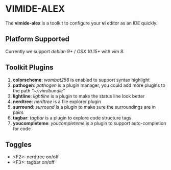 # VIMIDE-ALEX
The **vimide-alex** is a toolkit to configure your **vi** editor as an IDE quickly.

## Platform Supported
Currently we support *debian 9+* / *OSX 10.15+* with *vim 8*.

## Toolkit Plugins
1. **colorscheme**:   *wombat256* is enabled to support syntax highlight
2. **pathogen**:      *pathogen* is a plugin manager, you could add more plugins to the path *"~/.vim/bundle"*
3. **lightline**:     *lightline* is a plugin to make the status line look better
4. **nerdtree**:      *nerdtree* is a file explorer plugin
5. **surround**:      *surround* is a plugin to make sure the surroundings are in pairs
6. **tagbar**:        *tagbar* is a plugin to explore code structure tags
7. **youcompleteme**: *youcompleteme* is a plugin to support auto-completion for code

## Toggles
* \<F2\>: nerdtree on/off
* \<F3\>: tagbar on/off
